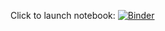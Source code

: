 Click to launch notebook: 
[![Binder](https://mybinder.org/badge_logo.svg)](https://mybinder.org/v2/gh/ksalesin/update-12-15/HEAD?labpath=gradient_based_opt_rough_beta_viz.ipynb)
